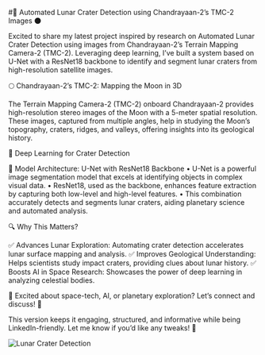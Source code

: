#🚀 Automated Lunar Crater Detection using Chandrayaan-2’s TMC-2 Images 🌑

Excited to share my latest project inspired by research on Automated Lunar Crater Detection using images from Chandrayaan-2’s Terrain Mapping Camera-2 (TMC-2). Leveraging deep learning, I’ve built a system based on U-Net with a ResNet18 backbone to identify and segment lunar craters from high-resolution satellite images.

🌕 Chandrayaan-2’s TMC-2: Mapping the Moon in 3D

The Terrain Mapping Camera-2 (TMC-2) onboard Chandrayaan-2 provides high-resolution stereo images of the Moon with a 5-meter spatial resolution. These images, captured from multiple angles, help in studying the Moon’s topography, craters, ridges, and valleys, offering insights into its geological history.

🧬 Deep Learning for Crater Detection

🔹 Model Architecture: U-Net with ResNet18 Backbone
	•	U-Net is a powerful image segmentation model that excels at identifying objects in complex visual data.
	•	ResNet18, used as the backbone, enhances feature extraction by capturing both low-level and high-level features.
	•	This combination accurately detects and segments lunar craters, aiding planetary science and automated analysis.

🔍 Why This Matters?

✅ Advances Lunar Exploration: Automating crater detection accelerates lunar surface mapping and analysis.
✅ Improves Geological Understanding: Helps scientists study impact craters, providing clues about lunar history.
✅ Boosts AI in Space Research: Showcases the power of deep learning in analyzing celestial bodies.

🚀 Excited about space-tech, AI, or planetary exploration? Let’s connect and discuss! 🌌

This version keeps it engaging, structured, and informative while being LinkedIn-friendly. Let me know if you’d like any tweaks! 🚀

![Lunar Crater Detection](images/lunar_crater.jpg)
